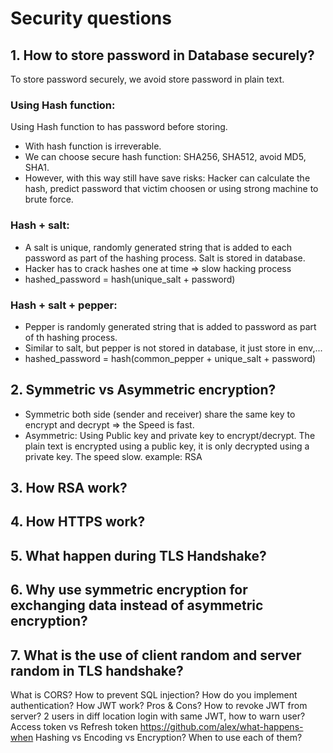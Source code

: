 # Security questions

## 1. How to store password in Database securely?
To store password securely, we avoid store password in plain text.
### Using Hash function:
Using Hash function to has password before storing.
- With hash function is irreverable.
- We can choose secure hash function: SHA256, SHA512, avoid MD5, SHA1.
- However, with this way still have save risks: Hacker can calculate the hash, predict password that victim choosen or using strong machine to brute force.

### Hash + salt:
- A salt is unique, randomly generated string that is added to each password as part of the hashing process.
Salt is stored in database.
- Hacker has to crack hashes one at time => slow hacking process
- hashed_password = hash(unique_salt + password)

### Hash + salt + pepper:
- Pepper is randomly generated string that is added to password as part of th hashing process.
- Similar to salt, but pepper is not stored in database, it just store in env,...
- hashed_password = hash(common_pepper + unique_salt + password)


## 2. Symmetric vs Asymmetric encryption?
- Symmetric both side (sender and receiver) share the same key to encrypt and decrypt => the Speed is fast.
- Asymmetric: Using Public key and private key to encrypt/decrypt. The plain text is encrypted using a public key, it is only decrypted using a private key. The speed slow. example: RSA

## 3. How RSA work?

## 4. How HTTPS work?
## 5. What happen during TLS Handshake?
## 6. Why use symmetric encryption for exchanging data instead of asymmetric encryption?
## 7. What is the use of client random and server random in TLS handshake?
What is CORS?
How to prevent SQL injection?
How do you implement authentication?
How JWT work? Pros & Cons? How to revoke JWT from server?
2 users in diff location login with same JWT, how to warn user?
Access token vs Refresh token
https://github.com/alex/what-happens-when
Hashing vs Encoding vs Encryption? When to use each of them?